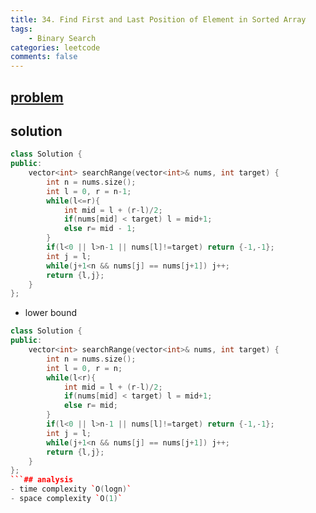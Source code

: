 ```yaml
---
title: 34. Find First and Last Position of Element in Sorted Array
tags:  
    - Binary Search
categories: leetcode
comments: false
---
```



## [problem](https://leetcode.com/problems/find-first-and-last-position-of-element-in-sorted-array/)


## solution


```c++
class Solution {
public:
    vector<int> searchRange(vector<int>& nums, int target) {
        int n = nums.size();
        int l = 0, r = n-1;
        while(l<=r){
            int mid = l + (r-l)/2;
            if(nums[mid] < target) l = mid+1;
            else r= mid - 1;
        }
        if(l<0 || l>n-1 || nums[l]!=target) return {-1,-1};
        int j = l;
        while(j+1<n && nums[j] == nums[j+1]) j++;
        return {l,j};
    }
};
```
- lower bound

```c++
class Solution {
public:
    vector<int> searchRange(vector<int>& nums, int target) {
        int n = nums.size();
        int l = 0, r = n;
        while(l<r){
            int mid = l + (r-l)/2;
            if(nums[mid] < target) l = mid+1;
            else r= mid;
        }
        if(l<0 || l>n-1 || nums[l]!=target) return {-1,-1};
        int j = l;
        while(j+1<n && nums[j] == nums[j+1]) j++;
        return {l,j};
    }
};
```## analysis
- time complexity `O(logn)`
- space complexity `O(1)`
